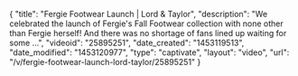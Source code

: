 {
    "title": "Fergie Footwear Launch | Lord & Taylor",
    "description": "We celebrated the launch of Fergie's Fall Footwear collection with none other than Fergie herself! And there was no shortage of fans lined up waiting for some ...",
    "videoid": "25895251",
    "date_created": "1453119513",
    "date_modified": "1453120977",
    "type": "captivate",
    "layout": "video",
    "url": "\/v\/fergie-footwear-launch-lord-taylor\/25895251"
}